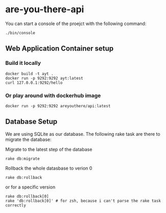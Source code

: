 # are-you-there-api

You can start a console of the proejct with the following command:

```shell
./bin/console
```

## Web Application Container setup

### Build it locally

```shell
docker build -t ayt .
docker run -p 9292:9292 ayt:latest
curl 127.0.0.1:9292/hello
```

### Or play around with dockerhub image

```shell
docker run -p 9292:9292 areyouthere/api:latest
```


## Database Setup

We are using SQLite as our database. The following rake task are there to
migrate the database:

Migrate to the latest step of the database
```shell
rake db:migrate
```

Rollback the whole datasbase to verion 0
```shell
rake db:rollback
```
or for a specific version
``` shell
rake db:rollback[0]
rake 'db:rollback[0]' # for zsh, because i can't parse the rake task correctly
```
